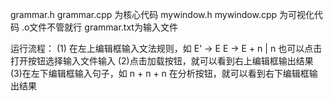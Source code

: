 grammar.h grammar.cpp 为核心代码
mywindow.h mywindow.cpp 为可视化代码
.o文件不管就行
grammar.txt为输入文件


运行流程：
(1) 在左上编辑框输入文法规则，如
E' -> E
E -> E + n | n
也可以点击打开按钮选择输入文件输入
(2)点击加载按钮，就可以看到右上编辑框输出结果
(3)在左下编辑框输入句子，如
n + n + n
在分析按钮，就可以看到右下编辑框输出结果
